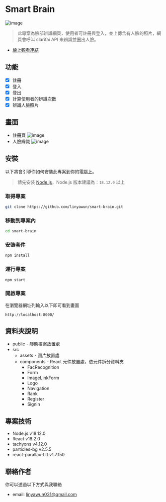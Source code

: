 # Smart Brain
![image](https://i.imgur.com/gLQjCMn.jpg)
> 此專案為臉部辨識網頁，使用者可註冊與登入，並上傳含有人臉的照片，網頁會呼叫 clarifai API 來辨識並圈出人臉。

- [線上觀看連結](https://linyawun.github.io/smart-brain/)

## 功能 
- [x] 註冊
- [x] 登入
- [x] 登出
- [x] 計算使用者的辨識次數
- [x] 辨識人臉照片 

## 畫面
- 註冊頁
![image](https://i.imgur.com/GdBp1Sq.jpg)
- 人臉辨識
![image](https://i.imgur.com/RiS6LPI.jpg)

## 安裝
以下將會引導你如何安裝此專案到你的電腦上。
> 請先安裝 [Node.js](https://nodejs.org/zh-tw/download)，Node.js 版本建議為：`18.12.0` 以上
### 取得專案
```bash
git clone https://github.com/linyawun/smart-brain.git
```
### 移動到專案內
```bash
cd smart-brain
```
### 安裝套件
```bash
npm install
```
### 運行專案
```bash
npm start
```
### 開啟專案
在瀏覽器網址列輸入以下即可看到畫面
```
http://localhost:8000/
```

## 資料夾說明
- public - 靜態檔案放置處
- src
  - assets - 圖片放置處
  - components - React 元件放置處，依元件拆分資料夾
    - FacRecognition
    - Form
    - ImageLinkForm
    - Logo
    - Navigation
    - Rank
    - Register
    - Signin

## 專案技術
- Node.js v18.12.0
- React v18.2.0
- tachyons v4.12.0
- particles-bg v2.5.5
- react-parallax-tilt v1.7.150

## 聯絡作者
你可以透過以下方式與我聯絡
- email: linyawun031@gmail.com
